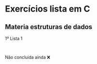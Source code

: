  <h1>Exercícios lista em C</h1>

<h2>Materia estruturas de dados</h2>

<p>1º Lista 1 </p>
<br>
<p>Não concluida ainda ❌</p>

